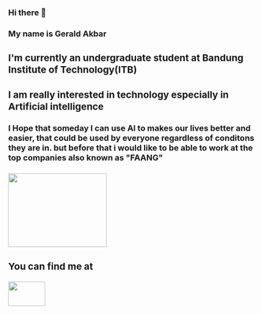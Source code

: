 ### Hi there 👋
<!--
**geraldakbar/geraldakbar** is a ✨ _special_ ✨ repository because its `README.md` (this file) appears on your GitHub profile.

Here are some ideas to get you started:

- 🔭 I’m currently working on ...
- 🌱 I’m currently learning ...
- 👯 I’m looking to collaborate on ...
- 🤔 I’m looking for help with ...
- 💬 Ask me about ...
- 📫 How to reach me: ...
- 😄 Pronouns: ...
- ⚡ Fun fact: ...
-->

<h3>My name is Gerald Akbar<h3>
<div float="left">
  <h3>I'm currently an undergraduate student at Bandung Institute of Technology(ITB)</h3>
  </div>
</div>
 <div class="dreams">
<h3>I am really interested in technology especially in Artificial intelligence</h3>
  <h4>I Hope that someday I can use AI to makes our lives better and easier, that could be used by everyone regardless of conditons they are in. but before that i would like to be able to work at the top companies also known as "FAANG"</h4>
   <img src="https://miro.medium.com/max/4000/1*dqc9peXAN_zSS-T1-Kq5-A.jpeg" height="150" width="200">
  </div>
 <div class="social-media">
   <h3>You can find me at</h3>
   <a href="https://www.linkedin.com/in/geraldakbar/"><img src="https://image.flaticon.com/icons/png/512/174/174857.png" width="75" height="50"></a>
